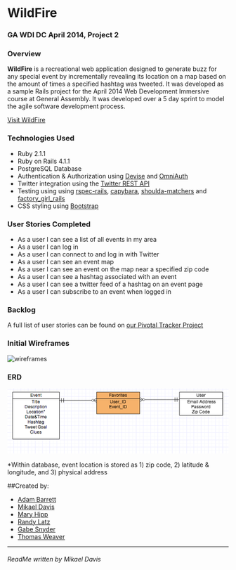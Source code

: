 # WildFire

### GA WDI DC April 2014, Project 2

### Overview

**WildFire** is a recreational web application designed to generate buzz for any special event by incrementally revealing its location on a map based on the amount of times a specified hashtag was tweeted. It was developed as a sample Rails project for the April 2014 Web Development Immersive course at General Assembly. It was developed over a 5 day sprint to model the agile software development process.

[Visit WildFire](wild-fyre.herokuapp.com)

### Technologies Used

* Ruby 2.1.1
* Ruby on Rails 4.1.1
* PostgreSQL Database
* Authentication & Authorization using [Devise](https://github.com/plataformatec/devise) and [OmniAuth](https://github.com/intridea/omniauth)
* Twitter integration using the [Twitter REST API](https://dev.twitter.com/docs/api/1.1)
* Testing using using [rspec-rails](https://github.com/rspec/rspec-rails), [capybara](https://github.com/jnicklas/capybara), [shoulda-matchers](https://github.com/thoughtbot/shoulda-matchers) and [factory_girl_rails](https://github.com/thoughtbot/factory_girl_rails)
* CSS styling using [Bootstrap](http://getbootstrap.com/)

### User Stories Completed

* As a user I can see a list of all events in my area
* As a user I can log in
* As a user I can connect to and log in with Twitter
* As a user I can see an event map
* As a user I can see an event on the map near a specified zip code
* As a user I can see a hashtag associated with an event
* As a user I can see a twitter feed of a hashtag on an event page
* As a user I can subscribe to an event when logged in


### Backlog

A full list of user stories can be found on [our Pivotal Tracker Project](https://www.pivotaltracker.com/s/projects/1102542)

### Initial Wireframes

<img src="https://s3.amazonaws.com/uploads.hipchat.com/39979/759886/V3m71p6QtPZqfEw/IMAG0233.jpg" alt="wireframes" width=500px>

### ERD

![ERD](ERD.png)

*Within database, event location is stored as 1) zip code, 2) latitude & longitude, and 3) physical address

##Created by:
* [Adam Barrett](www.github.com/ab75173 "Adam Barrett")
* [Mikael Davis](www.github.com/OKitsMikael  "Mikael Davis")
* [Mary Hipp](www.github.com/maryhipp "Mary Hipp")
* [Randy Latz](www.github.com/rmlatz "Randy Latz")
* [Gabe Snyder](www.github.com/Gabe888 "Gabe Snyder")
* [Thomas Weaver](www.github.com/thmsweaver "Thomas Weaver")


---

###### ReadMe written by Mikael Davis
